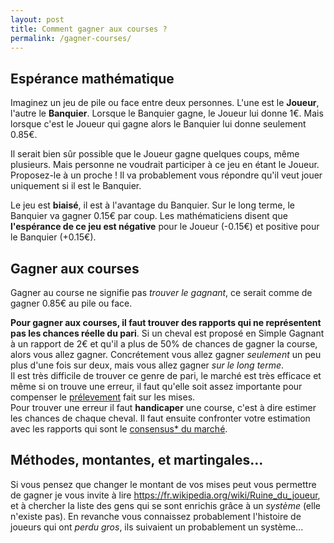 ```yaml
---
layout: post
title: Comment gagner aux courses ?
permalink: /gagner-courses/
---
```


## Espérance mathématique  
Imaginez un jeu de pile ou face entre deux personnes. L'une  est le **Joueur**, l'autre le **Banquier**. Lorsque le Banquier gagne, le Joueur lui donne 1€. Mais lorsque c'est le Joueur qui gagne alors le Banquier lui donne seulement 0.85€.

Il serait bien sûr possible que le Joueur gagne quelques coups, même plusieurs. Mais personne ne voudrait participer à ce jeu en étant le Joueur. Proposez-le à un proche ! Il va probablement vous répondre qu'il veut jouer uniquement si il est le Banquier.

Le jeu est **biaisé**, il est à l'avantage du Banquier. Sur le long terme, le Banquier va gagner 0.15€ par coup. Les mathématiciens disent que **l'espérance de ce jeu est négative** pour le Joueur (-0.15€) et positive pour le Banquier (+0.15€). 

## Gagner aux courses  
Gagner au course ne signifie pas *trouver le gagnant*, ce serait comme de gagner 0.85€ au pile ou face.

**Pour gagner aux courses, il faut trouver des rapports qui ne représentent pas les chances réelle du pari**. Si un cheval est proposé en Simple Gagnant à un rapport de 2€ et qu'il a plus de 50% de chances de gagner la course, alors vous allez gagner. Concrétement vous allez gagner *seulement* un peu plus d'une fois sur deux, mais vous allez gagner *sur le long terme*.  
Il est très difficile de trouver ce genre de pari, le marché est très efficace et même si on trouve une erreur, il faut qu'elle soit assez importante pour compenser le [prélevement](/prelevements-trj/) fait sur les mises.  
Pour trouver une erreur il faut **handicaper** une course, c'est à dire estimer les chances de chaque cheval. Il faut ensuite confronter votre estimation avec les rapports qui sont le [consensus* du marché](/marche-pari-mutuel/). 


## Méthodes, montantes, et martingales...  
Si vous pensez que changer le montant de vos mises peut vous permettre de gagner je vous invite à lire <https://fr.wikipedia.org/wiki/Ruine_du_joueur>, et à chercher la liste des gens qui se sont enrichis grâce à un *système* (elle n'existe pas). En revanche vous connaissez probablement l'histoire de joueurs qui ont *perdu gros*, ils suivaient un probablement un système...

